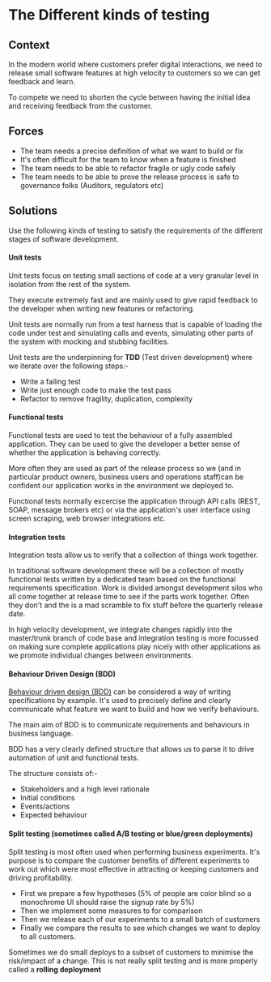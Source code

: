 # The Different kinds of testing

## Context
In the modern world where customers prefer digital interactions, we need to release small software features at high velocity to customers so we can get feedback and learn.

To compete we need to shorten the cycle between having the initial idea and receiving feedback from the customer.

## Forces
* The team needs a precise definition of what we want to build or fix
* It's often difficult for the team to know when a feature is finished
* The team needs to be able to refactor fragile or ugly code safely
* The team needs to be able to prove the release process is safe to governance folks (Auditors, regulators etc)

## Solutions

Use the following kinds of testing to satisfy the requirements of the different stages of software development.

#### Unit tests
Unit tests focus on testing small sections of code at a very granular level in isolation from the rest of the system.

They execute extremely fast and are mainly used to give rapid feedback to the developer when writing new features or refactoring.

Unit tests are normally run from a test harness that is capable of loading the code under test and simulating calls and events, simulating other parts of the system with mocking and stubbing facilities.

Unit tests are the underpinning for **TDD** (Test driven development) where we iterate over the following steps:-
* Write a failing test
* Write just enough code to make the test pass
* Refactor to remove fragility, duplication, complexity

#### Functional tests
Functional tests are used to test the behaviour of a fully assembled application. They can be used to give the developer a better sense of whether the application is behaving correctly.

More often they are used as part of the release process so we (and in particular product owners, business users and operations staff)can be confident our application works in the environment we deployed to.

Functional tests normally excercise the application through API calls (REST, SOAP, message brokers etc) or via the application's user interface using screen scraping, web browser integrations etc.

#### Integration tests
Integration tests allow us to verify that a collection of things work together.

In traditional software development these will be a collection of mostly functional tests written by a dedicated team based on the functional requirements specification. Work is divided amongst development silos who all come together at release time to see if the parts work together. Often they don't and the is a mad scramble to fix stuff before the quarterly release date.

In high velocity development, we integrate changes rapidly into the master/trunk branch of code base and integration testing is more focussed on making sure complete applications play nicely with other applications as we promote individual changes between environments.

#### Behaviour Driven Design (BDD)

[Behaviour driven design (BDD)](BehaviourDrivenDesign.md) can be considered a way of writing specifications by example. It's used to precisely define and clearly communicate what feature we want to build and how we verify behaviours.

The main aim of BDD is to communicate requirements and behaviours in business language.

BDD has a very clearly defined structure that allows us to parse it to drive automation of unit and functional tests.

The structure consists of:-
* Stakeholders and a high level rationale
* Initial conditions
* Events/actions
* Expected behaviour

#### Split testing (sometimes called A/B testing or blue/green deployments)

Split testing is most often used when performing business experiments. It's purpose is to compare the customer benefits of different experiments to work out which were most effective in attracting or keeping customers and driving profitability.

* First we prepare a few hypotheses (5% of people are color blind so a monochrome UI should raise the signup rate by 5%)
* Then we implement some measures to for comparison
* Then we release each of our experiments to a small batch of customers
* Finally we compare the results to see which changes we want to deploy to all customers.

Sometimes we do small deploys to a subset of customers to minimise the risk/impact of a change. This is not really split testing and is more properly called a **rolling deployment**
